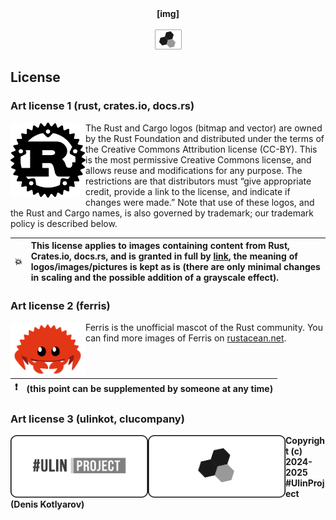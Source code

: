 
<div id="header" align="center">
  <b>[img]</b>
  </br></br>
<div id="badges">
  <a href="https://github.com/clucompany">
    <img src="https://github.com/UlinProject/img/blob/main/short_32/clulab.png" alt="clulab"/>
  </a>
</div>
</div>

## License

### Art license 1 (rust, crates.io, docs.rs)

<img align="left" src="https://github.com/UlinProject/img/blob/main/rust.png" alt="rust" style="height: 120px; width: 120px;"/> The Rust and Cargo logos (bitmap and vector) are owned by the Rust Foundation and distributed under the terms of the Creative Commons Attribution license (CC-BY). This is the most permissive Creative Commons license, and allows reuse and modifications for any purpose. The restrictions are that distributors must “give appropriate credit, provide a link to the license, and indicate if changes were made.” Note that use of these logos, and the Rust and Cargo names, is also governed by trademark; our trademark policy is described below.

| :boom:    | <b>This license applies to images containing content from Rust, Crates.io, docs.rs, and is granted in full by <a href="https://foundation.rust-lang.org/policies/logo-policy-and-media-guide">link</a>, the meaning of logos/images/pictures is kept as is (there are only minimal changes in scaling and the possible addition of a grayscale effect).</b> |
|---------------|:------------------------|

### Art license 2 (ferris)
 
<img align="left"  src="https://github.com/UlinProject/img/blob/main/ferris.png" alt="ferris" style="height: 90px; width: 120px;"/> Ferris is the unofficial mascot of the Rust community. You can find more images of Ferris on <a href="https://rustacean.net">rustacean.net</a>. 

| :exclamation:    | <b>(this point can be supplemented by someone at any time)</b> |
|---------------|:------------------------|

### Art license 3 (ulinkot, clucompany)

<div align="left">
  <a href="https://github.com/denisandroid">
    <img align="left" src="https://github.com/UlinProject/img/blob/main/block_450_220/uproject.png" alt="uproject" style="height: 100px; width: 220px;"/>
  </a>
  <a href="https://github.com/clucompany">
    <img align="left" src="https://github.com/UlinProject/img/blob/main/block_450_220/clulab.png" alt="clulab" style="height: 100px; width: 220px;"/>
  </a>
  <b>Copyright (c) 2024-2025 #UlinProject (Denis Kotlyarov)</b>
</div>
